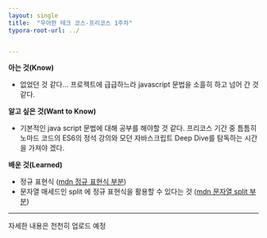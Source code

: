 ```yaml
---
layout: single
title:  "우아한 테크 코스-프리코스 1주차"
typora-root-url: ../


---
```


**아는 것(Know)**

* 없었던 것 같다... 프로젝트에 급급하느라 javascript 문법을 소흘히 하고 넘어 간 것 같다.

**알고 싶은 것(Want to Know)**

* 기본적인 java script 문법에 대해 공부를 해야할 것 같다. 프리코스 기간 중 틈틈히  노마드 코드의 ES6의 정석 강의와 모던 자바스크립트 Deep Dive를 탐독하는 시간을 가져야 겠다.

**배운 것(Learned)**

* 정규 표현식 ([mdn 정규 표현식 부분](https://developer.mozilla.org/ko/docs/Web/JavaScript/Guide/Regular_expressions))
* 문자열 매세드인 split 에 정규 표현식을 활용할 수 있다는 것 ([mdn 문자열 split 부분](https://developer.mozilla.org/ko/docs/Web/JavaScript/Reference/Global_Objects/String/split))

---

자세한 내용은 천천히 업로드 예정